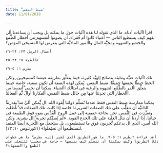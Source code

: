 ```yaml
---
title: 'َّضبط النفس'
date: 11/01/2018

---
```


اقرأ اآليات أدناه. ما الذي تقوله لنا هذه اآليات حول ما يمكنه بل ويجب أن يساعدنا ألن نفهم كيف يستطيع الناس — أغنياء كانوا أم فُقراء، أن يصونوا أنفسهم ِمن أخطار الطََّّمع والجشع والشهوة ومحبَِّّة المال واألمور الماديَّة التي يتعرض لها المسيحي المؤمن؟

`أعمال الرسل ۲۴: ۲۴-۲٦`

`غالطية ٥: ۲۲-۲٥`

`۲بطرس ١: ٥-٩`

تلك اآليات غنيَّة ومليئة بنصائح إلهيَّة كثيرة، فيما يتعلَّق بطريقة عيشنا كمسيحيين. ِولكن الحظ خيطًًا يجمعها جميعَّا: ضبط النفس. يُِمكن لهذه الصفة أن تكون صعبة، خاصة حينما يتعلَّق األمر بالطََّمَّع الشهوة والرغبة في امتالك األشياء. يمكننا أن نحمي َّأنفسنا من األخطار التي تحدِثنا عنها مِن خالل ضبط النفس، ألفكارنا أوالً  ثَُّم ألفعالنا.

َّيمكننا ممارسة ضبط النفس فقط عندما نَُسلِّم ذواتنا لَِّقوة الله. ال يٍُّمكن أليَّ منا ُبقدرتنا الذاتيَّة أن نتغلَِّّب على تلك الصفات الشريرة؛ خاصة إذا كانت تلك الصفات قد َّتأصَّلت وتعزَّزت في النُّفس. نحن بحاجة حقيقية إلى عمل الرِوح الُْقُدَّس بقوة فوق الطبيعة في حياتنا، إذا أردنا أن ننال الغلبة على تلك الخدع القوية. «لم تُِصبُْكم تجربة َّإال بشرية. ولكن الله أمين، الذي ال يدعكم تَُّجربون فوق ما تستطيعون، بل سيََجعل مع التًَّجربة أيضا المنفذ لتستطيعوا أن تحتَِملوا» (١كورنثوس ١۰: ١٣). 

`ِأعِد قراءة ۲بطرس ١: ٥-٩. ما هو الطريق الذي يُشير إليه بطرس؟ ما هي خطوات  ذلك الطريق؟ وكيف يمكننا أن نتعلَّم كيف نتبعها — خاصة في سعينا للتغلب على الطمع واالشتهاء؟`